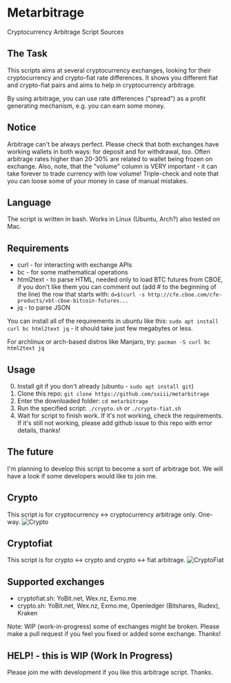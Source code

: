 # Metarbitrage
Cryptocurrency Arbitrage Script Sources

## The Task
This scripts aims at several cryptocurrency exchanges, looking for their cryptocurrency and crypto-fiat rate differences. It shows you different fiat and crypto-fiat pairs and aims to help in cryptocurrency arbitrage.

By using arbitrage, you can use rate differences ("spread") as a profit generating mechanism, e.g. you can earn some money.

## Notice
Arbitrage can't be always perfect. Please check that both exchanges have working wallets in both ways: for deposit and for withdrawal, too. Often arbitrage rates higher than 20-30% are related to wallet being frozen on exchange. Also, note, that the "volume" column is VERY important - it can take forever to trade currency with low volume! Triple-check and note that you can loose some of your money in case of manual mistakes.

## Language
The script is written in bash. Works in Linux (Ubuntu, Arch?) also tested on Mac.

## Requirements
* curl - for interacting with exchange APIs
* bc - for some mathematical operations
* html2text - to parse HTML, needed only to load BTC futures from CBOE, if you don't like them you can comment out (add # to the beginning of the line) the row that starts with: `d=$(curl -s http://cfe.cboe.com/cfe-products/xbt-cboe-bitcoin-futures...`
* jq - to parse JSON

You can install all of the requirements in ubuntu like this: `sudo apt install curl bc html2text jq` - it should take just few megabytes or less.

For archlinux or arch-based distros like Manjaro, try: `pacman -S curl bc html2text jq`

## Usage
0. Install git if you don't already (ubuntu - `sudo apt install git`)
1. Clone this repo: `git clone https://github.com/sxiii/metarbitrage`
2. Enter the downloaded folder: `cd metarbitrage`
3. Run the specified script: `./crypto.sh` or `./crypto-fiat.sh`
4. Wait for script to finish work. If it's not working, check the requirements. If it's still not working, please add github issue to this repo with error details, thanks!

## The future
I'm planning to develop this script to become a sort of arbitrage bot. We will have a look if some developers would like to join me.

## Crypto
This script is for cryptocurrency <-> cryptocurrency arbitrage only. One-way.
![Crypto](https://imgur.com/sXvmJjP.png)

## Cryptofiat
This script is for crypto <-> crypto and crypto <-> fiat arbitrage.
![CryptoFiat](https://imgur.com/pi84xzs.png)

## Supported exchanges
* cryptofiat.sh: YoBit.net, Wex.nz, Exmo.me
* crypto.sh: YoBit.net, Wex.nz, Exmo.me, Openledger (Bitshares, Rudex), Kraken

Note: WIP (work-in-progress) some of exchanges might be broken. Please make a pull request if you feel you fixed or added some exchange. Thanks!

## HELP! - this is WIP (Work In Progress)
Please join me with development if you like this arbitrage script. Thanks.
